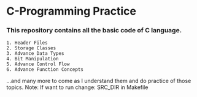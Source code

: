 # C-Programming Practice

### This repository contains all the basic code of C language.

~~~
1. Header Files
2. Storage Classes
3. Advance Data Types
4. Bit Manipulation
5. Advance Control Flow
6. Advance Function Concepts
~~~

...and many more to come as I understand them and do practice of those topics.
Note: If want to run change:
    SRC_DIR
    in Makefile